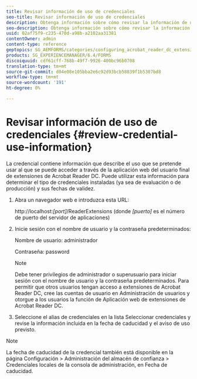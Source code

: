```yaml
---
title: Revisar información de uso de credenciales
seo-title: Revisar información de uso de credenciales
description: Obtenga información sobre cómo revisar la información de uso de credenciales.
seo-description: Obtenga información sobre cómo revisar la información de uso de credenciales.
uuid: 02af75f9-c235-470d-a98b-a2102aa31381
contentOwner: admin
content-type: reference
geptopics: SG_AEMFORMS/categories/configuring_acrobat_reader_dc_extensions
products: SG_EXPERIENCEMANAGER/6.4/FORMS
discoiquuid: cdf61cff-768b-49f7-9926-400bc96b0708
translation-type: tm+mt
source-git-commit: d04e08e105bba2e6c92d93bcb58839f1b5307bd8
workflow-type: tm+mt
source-wordcount: '191'
ht-degree: 0%

---
```



# Revisar información de uso de credenciales {#review-credential-use-information}

La credencial contiene información que describe el uso que se pretende usar al que se puede acceder a través de la aplicación web del usuario final de extensiones de Acrobat Reader DC. Puede utilizar esta información para determinar el tipo de credenciales instaladas (ya sea de evaluación o de producción) y sus fechas de validez.

1. Abra un navegador web e introduzca esta URL:

   http://localhost:*[port]*/ReaderExtensions (donde *[puerto]* es el número de puerto del servidor de aplicaciones)

1. Inicie sesión con el nombre de usuario y la contraseña predeterminados:

   Nombre de usuario: administrador

   Contraseña: password

   >[!NOTE]
   >
   >Debe tener privilegios de administrador o superusuario para iniciar sesión con el nombre de usuario y la contraseña predeterminados. Para permitir que otros usuarios tengan acceso a extensiones de Acrobat Reader DC, cree las cuentas de usuario en Administración de usuarios y otorgue a los usuarios la función de Aplicación web de extensiones de Acrobat Reader DC.

1. Seleccione el alias de credenciales en la lista Seleccionar credenciales y revise la información incluida en la fecha de caducidad y el aviso de uso previsto.

>[!NOTE]
>
>La fecha de caducidad de la credencial también está disponible en la página Configuración > Administración del almacén de confianza > Credenciales locales de la consola de administración, en Fecha de caducidad.

